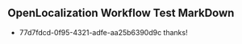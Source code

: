 ## OpenLocalization Workflow Test MarkDown
* 77d7fdcd-0f95-4321-adfe-aa25b6390d9c thanks!

<!--HONumber=Oct16_HO4-->


